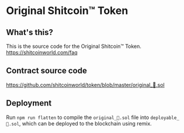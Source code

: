 # Original Shitcoin™ Token

## What's this?

This is the source code for the Original Shitcoin™ Token.
https://shitcoinworld.com/faq

## Contract source code

https://github.com/shitcoinworld/token/blob/master/original_💩.sol

## Deployment

Run `npm run flatten` to compile the `original_💩.sol` file into `deployable_💩.sol`, which can be deployed to the blockchain using remix.
